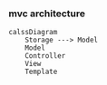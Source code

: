 ### mvc architecture

```mermaid
calssDiagram
    Storage ---> Model
    Model
    Controller
    View
    Template
```
